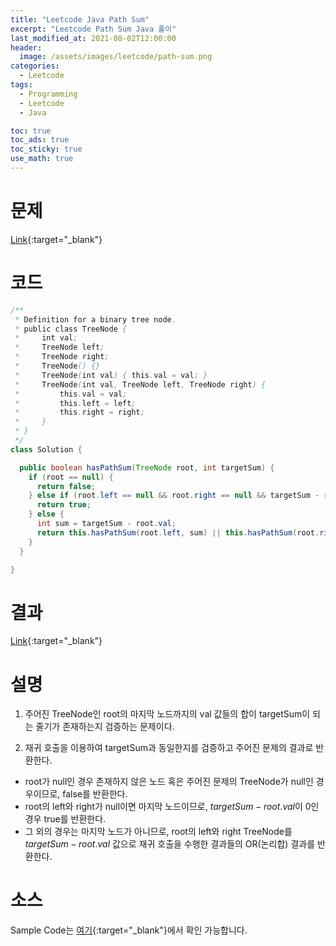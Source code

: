 ```yaml
---
title: "Leetcode Java Path Sum"
excerpt: "Leetcode Path Sum Java 풀이"
last_modified_at: 2021-08-02T12:00:00
header:
  image: /assets/images/leetcode/path-sum.png
categories:
  - Leetcode
tags:
  - Programming
  - Leetcode
  - Java

toc: true
toc_ads: true
toc_sticky: true
use_math: true
---
```

# 문제
[Link](https://leetcode.com/problems/path-sum/){:target="_blank"}

# 코드
```java
/**
 * Definition for a binary tree node.
 * public class TreeNode {
 *     int val;
 *     TreeNode left;
 *     TreeNode right;
 *     TreeNode() {}
 *     TreeNode(int val) { this.val = val; }
 *     TreeNode(int val, TreeNode left, TreeNode right) {
 *         this.val = val;
 *         this.left = left;
 *         this.right = right;
 *     }
 * }
 */
class Solution {

  public boolean hasPathSum(TreeNode root, int targetSum) {
    if (root == null) {
      return false;
    } else if (root.left == null && root.right == null && targetSum - root.val == 0) {
      return true;
    } else {
      int sum = targetSum - root.val;
      return this.hasPathSum(root.left, sum) || this.hasPathSum(root.right, sum);
    }
  }

}
```

# 결과
[Link](https://leetcode.com/submissions/detail/531831278/){:target="_blank"}

# 설명
1. 주어진 TreeNode인 root의 마지막 노드까지의 val 값들의 합이 targetSum이 되는 줄기가 존재하는지 검증하는 문제이다.

2. 재귀 호출을 이용하여 targetSum과 동일한지를 검증하고 주어진 문제의 결과로 반환한다.
- root가 null인 경우 존재하지 않은 노드 혹은 주어진 문제의 TreeNode가 null인 경우이므로, false를 반환한다.
- root의 left와 right가 null이면 마지막 노드이므로, $targetSum - root.val$이 0인 경우 true를 반환한다.
- 그 외의 경우는 마지막 노드가 아니므로, root의 left와 right TreeNode를 $targetSum - root.val$ 값으로 재귀 호출을 수행한 결과들의 OR(논리합) 결과를 반환한다.

# 소스
Sample Code는 [여기](https://github.com/GracefulSoul/leetcode/blob/master/src/main/java/gracefulsoul/problems/PathSum.java){:target="_blank"}에서 확인 가능합니다.